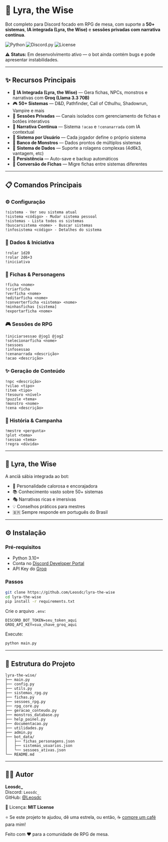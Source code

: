 # 🎲 Lyra, the Wise

Bot completo para Discord focado em RPG de mesa, com suporte a **50+ sistemas**, **IA integrada (Lyra, the Wise)** e **sessões privadas com narrativa contínua**.

![Python](https://img.shields.io/badge/Python-3.10+-blue.svg)
![Discord.py](https://img.shields.io/badge/Discord.py-2.0+-green.svg)
![License](https://img.shields.io/badge/License-MIT-yellow.svg)

⚠️ **Status:** Em desenvolvimento ativo — o bot ainda contém bugs e pode apresentar instabilidades.

---

## ✨ Recursos Principais

- 🤖 **IA Integrada (Lyra, the Wise)** — Gera fichas, NPCs, monstros e narrativas com **Groq (Llama 3.3 70B)**
- 🎮 **50+ Sistemas** — D&D, Pathfinder, Call of Cthulhu, Shadowrun, Vampire e mais
- 🔐 **Sessões Privadas** — Canais isolados com gerenciamento de fichas e botões interativos
- 📖 **Narrativa Contínua** — Sistema `!acao` e `!cenanarrada` com IA contextual
- 🎯 **Sistema por Usuário** — Cada jogador define o próprio sistema
- 👹 **Banco de Monstros** — Dados prontos de múltiplos sistemas
- 🎲 **Sistema de Dados** — Suporte a rolagens complexas (4d6k3, vantagem, etc)
- 💾 **Persistência** — Auto-save e backup automáticos
- 🔄 **Conversão de Fichas** — Migre fichas entre sistemas diferentes

---

## 📋 **Comandos Principais**

### ⚙️ Configuração
```
!sistema - Ver seu sistema atual
!sistema <código> - Mudar sistema pessoal
!sistemas - Lista todos os sistemas
!buscarsistema <nome> - Buscar sistemas
!infosistema <código> - Detalhes do sistema
```

### 🎲 Dados & Iniciativa
```
!rolar 1d20
!rolar 2d6+3
!iniciativa
```

### 👤 Fichas & Personagens
```
!ficha <nome>
!criarficha
!verficha <nome>
!editarficha <nome>
!converterficha <sistema> <nome>
!minhasfichas [sistema]
!exportarficha <nome>
```

### 🎮 Sessões de RPG
```
!iniciarsessao @jog1 @jog2
!selecionarficha <nome>
!sessoes
!infosessao
!cenanarrada <descrição>
!acao <descrição>
```

### ✨ Geração de Conteúdo
```
!npc <descrição>
!vilao <tipo>
!item <tipo>
!tesouro <nível>
!puzzle <tema>
!monstro <nome>
!cena <descrição>
```

### 📖 História & Campanha
```
!mestre <pergunta>
!plot <tema>
!sessao <tema>
!regra <dúvida>
```

---

## 🎨 **Lyra, the Wise**
A anciã sábia integrada ao bot:

- 🌟 Personalidade calorosa e encorajadora  
- 📚 Conhecimento vasto sobre 50+ sistemas  
- 🎭 Narrativas ricas e imersivas  
- 💡 Conselhos práticos para mestres  
- 🇧🇷 Sempre responde em português do Brasil  

---

## ⚙️ Instalação

### Pré-requisitos
- Python 3.10+  
- Conta no [Discord Developer Portal](https://discord.com/developers/applications)  
- API Key do [Groq](https://console.groq.com)

### Passos
```bash
git clone https://github.com/Leosdc/lyra-the-wise
cd lyra-the-wise
pip install -r requirements.txt
```

Crie o arquivo `.env`:
```
DISCORD_BOT_TOKEN=seu_token_aqui
GROQ_API_KEY=sua_chave_groq_aqui
```

Execute:
```bash
python main.py
```

---

## 🧩 Estrutura do Projeto
```
lyra-the-wise/
├── main.py
├── config.py
├── utils.py
├── sistemas_rpg.py
├── fichas.py
├── sessoes_rpg.py
├── rpg_core.py
├── geracao_conteudo.py
├── monstros_database.py
├── help_painel.py
├── documentacao.py
├── utilidades.py
├── admin.py
├── bot_data/
│   ├── fichas_personagens.json
│   ├── sistemas_usuarios.json
│   └── sessoes_ativas.json
└── README.md
```

---

## 👨‍💻 Autor
**Leosdc_**  
Discord: `Leosdc_`  
GitHub: [@Leosdc](https://github.com/Leosdc)

📜 Licença: **MIT License**  

⭐ Se este projeto te ajudou, dê uma estrela, ou então, ☕ [compre um café](https://ko-fi.com/leosdc) para mim! 

Feito com ❤️ para a comunidade de RPG de mesa.
